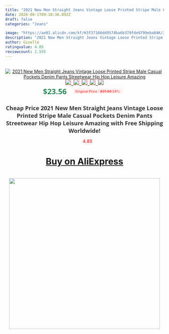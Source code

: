 ```yaml
---
title: "2021 New Men Straight Jeans Vintage Loose Printed Stripe Male Casual Pockets Denim Pants Streetwear Hip Hop Leisure Amazing"
date: 2020-06-1T09:10:36.892Z
draft: false
categories: "Jeans"

image: "https://ae01.alicdn.com/kf/H3f37166dd9574ba6b379fde9799eba84K/2021-New-Men-Straight-Jeans-Vintage-Loose-Printed-Stripe-Male-Casual-Pockets-Denim-Pants-Streetwear-Hip.jpg"
description: "2021 New Men Straight Jeans Vintage Loose Printed Stripe Male Casual Pockets Denim Pants Streetwear Hip Hop Leisure Amazing"
author: Giselle
ratingvalue: 4.85
reviewcount: 2.555
---
```

<br>
<div style="text-align: center;">
<a href="https://s.click.aliexpress.com/e/_AcOxal" target="_blank" rel="nofollow noopener noreferrer"><img alt="2021 New Men Straight Jeans Vintage Loose Printed Stripe Male Casual Pockets Denim Pants Streetwear Hip Hop Leisure Amazing" class="magnifier-image" src="https://ae01.alicdn.com/kf/H3f37166dd9574ba6b379fde9799eba84K/2021-New-Men-Straight-Jeans-Vintage-Loose-Printed-Stripe-Male-Casual-Pockets-Denim-Pants-Streetwear-Hip.jpg_640x640.jpg">
<br>
<img style="border:1px solid salmon" src="https://ae01.alicdn.com/kf/H3f37166dd9574ba6b379fde9799eba84K/2021-New-Men-Straight-Jeans-Vintage-Loose-Printed-Stripe-Male-Casual-Pockets-Denim-Pants-Streetwear-Hip.jpg_120x120.jpg">&nbsp;&nbsp;<img style="border:1px solid salmon" src="https://ae01.alicdn.com/kf/Hacdb0732aab5467a986952a71947d2afh/2021-New-Men-Straight-Jeans-Vintage-Loose-Printed-Stripe-Male-Casual-Pockets-Denim-Pants-Streetwear-Hip.jpg_120x120.jpg">&nbsp;&nbsp;<img style="border:1px solid salmon" src="https://ae01.alicdn.com/kf/H5947a5d1e3f346e5ba513a82574f0074Z/2021-New-Men-Straight-Jeans-Vintage-Loose-Printed-Stripe-Male-Casual-Pockets-Denim-Pants-Streetwear-Hip.jpg_120x120.jpg">&nbsp;&nbsp;<img style="border:1px solid salmon" src="https://ae01.alicdn.com/kf/Hc91bf5b160514be2ade55b5f8fdba2ec0/2021-New-Men-Straight-Jeans-Vintage-Loose-Printed-Stripe-Male-Casual-Pockets-Denim-Pants-Streetwear-Hip.jpg_120x120.jpg">&nbsp;&nbsp;<img style="border:1px solid salmon" src="https://ae01.alicdn.com/kf/Hac97c62cdf81422da8205f2d2b27a7eao/2021-New-Men-Straight-Jeans-Vintage-Loose-Printed-Stripe-Male-Casual-Pockets-Denim-Pants-Streetwear-Hip.jpg_120x120.jpg"></a></div><br0>
<div style="text-align: center;"><span style="background-color: white; border: 0px; box-sizing: border-box; color: seagreen; display: inline-block; font-family: &quot;open sans&quot; , &quot;arial&quot; , &quot;helvetica&quot; , sans-serif , &quot;heiti&quot;; font-size: 24px; font-stretch: inherit; font-weight: 700; line-height: inherit; margin: 0px 10px 0px 0px; padding: 0px; vertical-align: middle;">$23.56 </span>
<span style="background: rgb(255 , 241 , 241); border-radius: 3px; border: 0px; box-sizing: border-box; color: #ff4747; display: inline-block; font-family: inherit; font-size: 12px; font-stretch: inherit; font-style: inherit; font-variant: inherit; font-weight: 600; line-height: inherit; margin: 0px; padding: 2px 5px; transform: scale(0.9); vertical-align: middle;">Original Price : <b style="text-decoration: line-through;">$31.00 </b> 24%&nbsp;&nbsp;</span></div>
<h1 style="color: #333333; display: inline-block; font-family: &quot;open sans&quot; , &quot;arial&quot; , &quot;helvetica&quot; , sans-serif , &quot;heiti&quot;; font-size: 18px; font-stretch: inherit; font-weight: 700; text-align: center;">Cheap Price 2021 New Men Straight Jeans Vintage Loose Printed Stripe Male Casual Pockets Denim Pants Streetwear Hip Hop Leisure Amazing with Free Shipping Worldwide!</h1>
<div style="color: #ff4747; text-align: center;">
<img src="https://4.bp.blogspot.com/-M0ZcTcb-5uY/XleCXlxnR4I/AAAAAAAAAEc/OrjgMkXV1oMQFaCRZj5HQwOCBcu3w1FegCPcBGAYYCw/s1600/star.png" style="height: 15px;">&nbsp;<b>4.85</b></div>
<div class="button_cont" align="center"><a class="buynow_a" href="https://s.click.aliexpress.com/e/_AcOxal" target="_blank" rel="nofollow noopener noreferrer"><H1>Buy on AliExpress</H1></a></div><br>
<div class="separator" style="clear: both; text-align: center;">
<img src="https://lh3.googleusercontent.com/-pTy5HemUv9M/XlePHvY0dAI/AAAAAAAAAE4/0nX5iRUoIWY8eMW9Dpxeirr157OZliDIgCLcBGAsYHQ/s1600/badge.gif" width="480">
</div>
